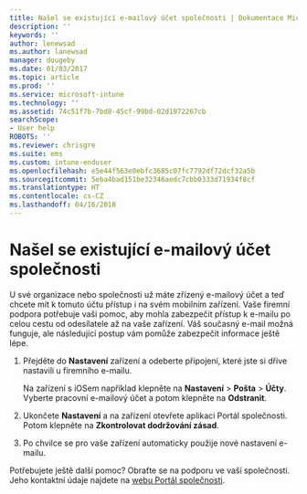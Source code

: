 ```yaml
---
title: Našel se existující e-mailový účet společnosti | Dokumentace Microsoftu
description: ''
keywords: ''
author: lenewsad
ms.author: lanewsad
manager: dougeby
ms.date: 01/03/2017
ms.topic: article
ms.prod: ''
ms.service: microsoft-intune
ms.technology: ''
ms.assetid: 74c51f7b-7bd8-45cf-99bd-02d1972267cb
searchScope:
- User help
ROBOTS: ''
ms.reviewer: chrisgre
ms.suite: ems
ms.custom: intune-enduser
ms.openlocfilehash: e5e44f563e0ebfc3685c07fc7792df72dcf32a5b
ms.sourcegitcommit: 5eba4bad151be32346aedc7cbb0333d71934f8cf
ms.translationtype: HT
ms.contentlocale: cs-CZ
ms.lasthandoff: 04/16/2018
---
```

# <a name="an-existing-company-email-account-was-found"></a>Našel se existující e-mailový účet společnosti

U své organizace nebo společnosti už máte zřízený e-mailový účet a teď chcete mít k tomuto účtu přístup i na svém mobilním zařízení. Vaše firemní podpora potřebuje vaši pomoc, aby mohla zabezpečit přístup k e-mailu po celou cestu od odesílatele až na vaše zařízení. Váš současný e-mail možná funguje, ale následující postup vám pomůže zabezpečit informace ještě lépe.

1.  Přejděte do **Nastavení** zařízení a odeberte připojení, které jste si dříve nastavili u firemního e-mailu.

    Na zařízení s iOSem například klepněte na **Nastavení** > **Pošta** > **Účty**. Vyberte pracovní e-mailový účet a potom klepněte na **Odstranit**.

2.  Ukončete **Nastavení** a na zařízení otevřete aplikaci Portál společnosti. Potom klepněte na **Zkontrolovat dodržování zásad**.

3.  Po chvilce se pro vaše zařízení automaticky použije nové nastavení e-mailu.

Potřebujete ještě další pomoc? Obraťte se na podporu ve vaší společnosti. Jeho kontaktní údaje najdete na [webu Portál společnosti](https://portal.manage.microsoft.com#HelpDeskDialog).
